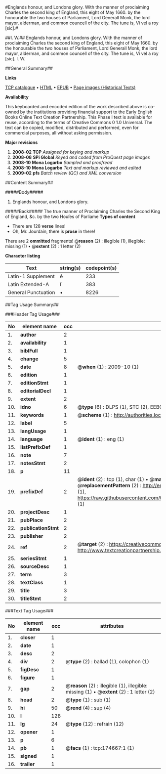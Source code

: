 #Englands honour, and Londons glory. With the manner of proclaiming Charles the second king of England, this eight of May 1660. by the honourable the two houses of Parliament, Lord Generall Monk, the lord mayor, alderman, and common councell of the city. The tune is, Vi vel a roy [sic].#

##I. W.##
Englands honour, and Londons glory. With the manner of proclaiming Charles the second king of England, this eight of May 1660. by the honourable the two houses of Parliament, Lord Generall Monk, the lord mayor, alderman, and common councell of the city. The tune is, Vi vel a roy [sic].
I. W.

##General Summary##

**Links**

[TCP catalogue](http://www.ota.ox.ac.uk/tcp/)  • 
[HTML](http://tei.it.ox.ac.uk/tcp/Texts-HTML/free/B06/B06716.html)  • 
[EPUB](http://tei.it.ox.ac.uk/tcp/Texts-EPUB/free/B06/B06716.epub) • 
[Page images (Historical Texts)](https://data.historicaltexts.jisc.ac.uk/view?pubId=eebo-47012700e&pageId=eebo-47012700e-174667-1)

**Availability**

This keyboarded and encoded edition of the
	       work described above is co-owned by the institutions
	       providing financial support to the Early English Books
	       Online Text Creation Partnership. This Phase I text is
	       available for reuse, according to the terms of Creative
	       Commons 0 1.0 Universal. The text can be copied,
	       modified, distributed and performed, even for
	       commercial purposes, all without asking permission.

**Major revisions**

1. __2008-02__ __TCP__ *Assigned for keying and markup*
1. __2008-08__ __SPi Global__ *Keyed and coded from ProQuest page images*
1. __2008-10__ __Mona Logarbo__ *Sampled and proofread*
1. __2008-10__ __Mona Logarbo__ *Text and markup reviewed and edited*
1. __2009-02__ __pfs__ *Batch review (QC) and XML conversion*

##Content Summary##

#####Body#####

1. Englands honour, and Londons glory.

#####Back#####
The true manner of Proclaiming Charles the Second King of England, &c. by the two Houſes of Parliame
**Types of content**

  * There are 128 **verse** lines!
  * Oh, Mr. Jourdain, there is **prose** in there!

There are 2 **ommitted** fragments! 
 @__reason__ (2) : illegible (1), illegible: missing (1)  •  @__extent__ (2) : 1 letter (2)

**Character listing**


|Text|string(s)|codepoint(s)|
|---|---|---|
|Latin-1 Supplement|é|233|
|Latin Extended-A|ſ|383|
|General Punctuation|•|8226|

##Tag Usage Summary##

###Header Tag Usage###

|No|element name|occ|attributes|
|---|---|---|---|
|1.|__author__|2||
|2.|__availability__|1||
|3.|__biblFull__|1||
|4.|__change__|5||
|5.|__date__|8| @__when__ (1) : 2009-10 (1)|
|6.|__edition__|1||
|7.|__editionStmt__|1||
|8.|__editorialDecl__|1||
|9.|__extent__|2||
|10.|__idno__|6| @__type__ (6) : DLPS (1), STC (2), EEBO-CITATION (1), OCLC (1), VID (1)|
|11.|__keywords__|1| @__scheme__ (1) : http://authorities.loc.gov/ (1)|
|12.|__label__|5||
|13.|__langUsage__|1||
|14.|__language__|1| @__ident__ (1) : eng (1)|
|15.|__listPrefixDef__|1||
|16.|__note__|7||
|17.|__notesStmt__|2||
|18.|__p__|11||
|19.|__prefixDef__|2| @__ident__ (2) : tcp (1), char (1)  •  @__matchPattern__ (2) : ([0-9\-]+):([0-9IVX]+) (1), (.+) (1)  •  @__replacementPattern__ (2) : http://eebo.chadwyck.com/downloadtiff?vid=$1&page=$2 (1), https://raw.githubusercontent.com/textcreationpartnership/Texts/master/tcpchars.xml#$1 (1)|
|20.|__projectDesc__|1||
|21.|__pubPlace__|2||
|22.|__publicationStmt__|2||
|23.|__publisher__|2||
|24.|__ref__|2| @__target__ (2) : https://creativecommons.org/publicdomain/zero/1.0/ (1), http://www.textcreationpartnership.org/docs/. (1)|
|25.|__seriesStmt__|1||
|26.|__sourceDesc__|1||
|27.|__term__|3||
|28.|__textClass__|1||
|29.|__title__|3||
|30.|__titleStmt__|2||


###Text Tag Usage###

|No|element name|occ|attributes|
|---|---|---|---|
|1.|__closer__|1||
|2.|__date__|1||
|3.|__desc__|2||
|4.|__div__|2| @__type__ (2) : ballad (1), colophon (1)|
|5.|__figDesc__|1||
|6.|__figure__|1||
|7.|__gap__|2| @__reason__ (2) : illegible (1), illegible: missing (1)  •  @__extent__ (2) : 1 letter (2)|
|8.|__head__|2| @__type__ (1) : sub (1)|
|9.|__hi__|50| @__rend__ (4) : sup (4)|
|10.|__l__|128||
|11.|__lg__|24| @__type__ (12) : refrain (12)|
|12.|__opener__|1||
|13.|__p__|6||
|14.|__pb__|1| @__facs__ (1) : tcp:174667:1 (1)|
|15.|__signed__|1||
|16.|__trailer__|1||
